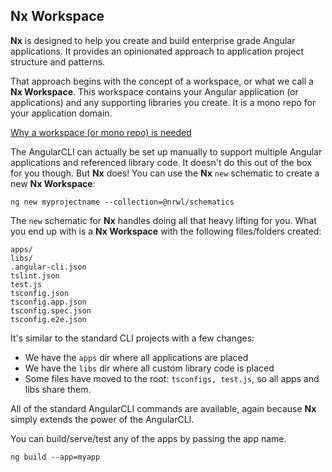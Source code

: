 ## Nx Workspace
**Nx** is designed to help you create and build enterprise grade Angular applications. It provides an opinionated
approach to application project structure and patterns.

That approach begins with the concept of a workspace, or what we call a **Nx Workspace**. This workspace contains your 
Angular application (or applications) and any supporting libraries you create. It is a mono
repo for your application domain.

[Why a workspace (or mono repo) is needed](why-a-workspace.md)

The AngularCLI can actually be set up manually to support multiple Angular applications and referenced library
code. It doesn't do this out of the box for you though. But **Nx** does! You can use the **Nx** `new`
schematic to create a new **Nx Workspace**:

```
ng new myprojectname --collection=@nrwl/schematics
```

The `new` schematic for **Nx** handles doing all that heavy lifting for you. What you end up with is
a **Nx Workspace** with the following files/folders created:
```
apps/
libs/
.angular-cli.json
tslint.json
test.js
tsconfig.json
tsconfig.app.json
tsconfig.spec.json
tsconfig.e2e.json
```
It's similar to the standard CLI projects with a few changes:
- We have the `apps` dir where all applications are placed
- We have the `libs` dir where all custom library code is placed
- Some files have moved to the root: `tsconfigs, test.js`, so all apps and libs share them.

All of the standard AngularCLI commands are available, again because **Nx** simply extends the power of the
AngularCLI.

You can build/serve/test any of the apps by passing the app name.
```
ng build --app=myapp
```
